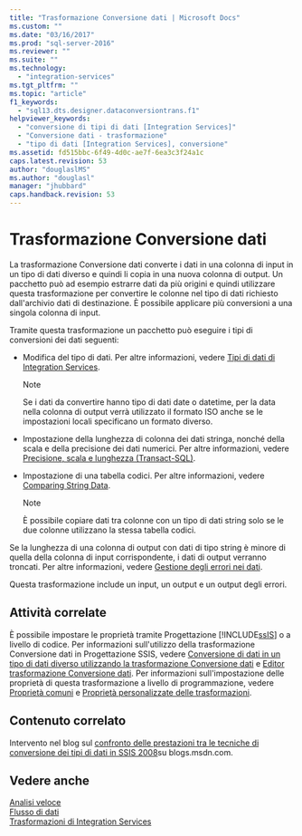 ```yaml
---
title: "Trasformazione Conversione dati | Microsoft Docs"
ms.custom: ""
ms.date: "03/16/2017"
ms.prod: "sql-server-2016"
ms.reviewer: ""
ms.suite: ""
ms.technology: 
  - "integration-services"
ms.tgt_pltfrm: ""
ms.topic: "article"
f1_keywords: 
  - "sql13.dts.designer.dataconversiontrans.f1"
helpviewer_keywords: 
  - "conversione di tipi di dati [Integration Services]"
  - "Conversione dati - trasformazione"
  - "tipo di dati [Integration Services], conversione"
ms.assetid: fd515bbc-6f49-4d0c-ae7f-6ea3c3f24a1c
caps.latest.revision: 53
author: "douglaslMS"
ms.author: "douglasl"
manager: "jhubbard"
caps.handback.revision: 53
---
```

# Trasformazione Conversione dati
  La trasformazione Conversione dati converte i dati in una colonna di input in un tipo di dati diverso e quindi li copia in una nuova colonna di output. Un pacchetto può ad esempio estrarre dati da più origini e quindi utilizzare questa trasformazione per convertire le colonne nel tipo di dati richiesto dall'archivio dati di destinazione. È possibile applicare più conversioni a una singola colonna di input.  
  
 Tramite questa trasformazione un pacchetto può eseguire i tipi di conversioni dei dati seguenti:  
  
-   Modifica del tipo di dati. Per altre informazioni, vedere [Tipi di dati di Integration Services](../../../integration-services/data-flow/integration-services-data-types.md).  
  
    > [!NOTE]  
    >  Se i dati da convertire hanno tipo di dati date o datetime, per la data nella colonna di output verrà utilizzato il formato ISO anche se le impostazioni locali specificano un formato diverso.  
  
-   Impostazione della lunghezza di colonna dei dati stringa, nonché della scala e della precisione dei dati numerici. Per altre informazioni, vedere [Precisione, scala e lunghezza &#40;Transact-SQL&#41;](../../../t-sql/data-types/precision-scale-and-length-transact-sql.md).  
  
-   Impostazione di una tabella codici. Per altre informazioni, vedere [Comparing String Data](../../../integration-services/data-flow/comparing-string-data.md).  
  
    > [!NOTE]  
    >  È possibile copiare dati tra colonne con un tipo di dati string solo se le due colonne utilizzano la stessa tabella codici.  
  
 Se la lunghezza di una colonna di output con dati di tipo string è minore di quella della colonna di input corrispondente, i dati di output verranno troncati. Per altre informazioni, vedere [Gestione degli errori nei dati](../../../integration-services/data-flow/error-handling-in-data.md).  
  
 Questa trasformazione include un input, un output e un output degli errori.  
  
## Attività correlate  
 È possibile impostare le proprietà tramite Progettazione [!INCLUDE[ssIS](../../../includes/ssis-md.md)] o a livello di codice. Per informazioni sull'utilizzo della trasformazione Conversione dati in Progettazione SSIS, vedere [Conversione di dati in un tipo di dati diverso utilizzando la trasformazione Conversione dati](../../../integration-services/data-flow/transformations/convert-data-type-by-using-data-conversion-transformation.md) e [Editor trasformazione Conversione dati](../../../integration-services/data-flow/transformations/data-conversion-transformation-editor.md). Per informazioni sull'impostazione delle proprietà di questa trasformazione a livello di programmazione, vedere [Proprietà comuni](../Topic/Common%20Properties.md) e [Proprietà personalizzate delle trasformazioni](../../../integration-services/data-flow/transformations/transformation-custom-properties.md).  
  
## Contenuto correlato  
 Intervento nel blog sul [confronto delle prestazioni tra le tecniche di conversione dei tipi di dati in SSIS 2008](http://go.microsoft.com/fwlink/?LinkId=220823)su blogs.msdn.com.  
  
## Vedere anche  
 [Analisi veloce](../Topic/Fast%20Parse.md)   
 [Flusso di dati](../../../integration-services/data-flow/data-flow.md)   
 [Trasformazioni di Integration Services](../../../integration-services/data-flow/transformations/integration-services-transformations.md)  
  
  